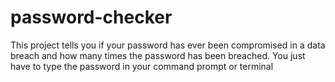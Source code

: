 # password-checker
This project tells you if your password has ever been compromised in a data breach and how many times the password has been breached.
You just have to type the password in your command prompt or terminal 
